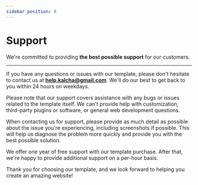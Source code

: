 ```yaml
---
sidebar_position: 8
---
```


# Support

We're committed to providing **the best possible support** for our customers.

---

If you have any questions or issues with our template, please don't hesitate to contact us at **help.kalcha@gmail.com**. We'll do our best to get back to you within 24 hours on weekdays.

Please note that our support covers assistance with any bugs or issues related to the template itself. We can't provide help with customization, third-party plugins or software, or general web development questions.

When contacting us for support, please provide as much detail as possible about the issue you're experiencing, including screenshots if possible. This will help us diagnose the problem more quickly and provide you with the best possible solution.

We offer one year of free support with our template purchase. After that, we're happy to provide additional support on a per-hour basis.

Thank you for choosing our template, and we look forward to helping you create an amazing website!
